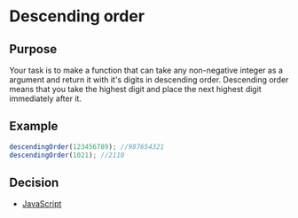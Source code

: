 # Descending order

## Purpose
Your task is to make a function that can take any non-negative integer as a argument and return it with it's digits in descending order. Descending order means that you take the highest digit and place the next highest digit immediately after it.

## Example
```javascript
descendingOrder(123456789); //987654321
descendingOrder(1021); //2110
```

## Decision
- [JavaScript](javascript.md)
